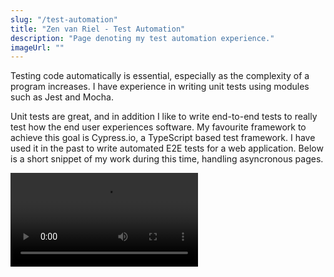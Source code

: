 ```yaml
---
slug: "/test-automation"
title: "Zen van Riel - Test Automation"
description: "Page denoting my test automation experience."
imageUrl: ""
---
```


Testing code automatically is essential, especially as the complexity of a program increases. I have experience in writing unit tests using modules such as Jest and Mocha.

Unit tests are great, and in addition I like to write end-to-end tests to really test how the end user experiences software. My favourite framework to achieve this goal is Cypress.io, a TypeScript based test framework. I have used it in the past to write automated E2E tests for a web application. Below is a short snippet of my work during this time, handling asyncronous pages.

<video controls="" controlslist="nodownload noremoteplayback" class="video-box" src="/assets/snippetcypress.mov"></video>
